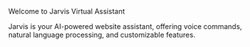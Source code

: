 Welcome to Jarvis Virtual Assistant

Jarvis is your AI-powered website assistant, offering voice commands, natural language processing, and customizable features.